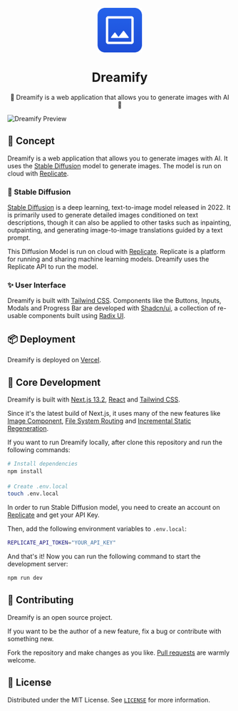 <p align="center">
  <img
    src=".github/logo.png"
    align="center"
    width="100"
    alt="Dreamify"
    title="Dreamify"
  />
  <h1 align="center">Dreamify</h1>
</p>

<p align="center">
  🌈 Dreamify is a web application that allows you to generate images with AI 🎨
</p>

![Dreamify Preview](./.github/preview.png)

## 🚀 Concept

Dreamify is a web application that allows you to generate images with AI. It uses the [Stable Diffusion](https://stability.ai/blog/stable-diffusion-public-release) model to generate images. The model is run on cloud with [Replicate](https://replicate.com/).

### 🎨 Stable Diffusion

[Stable Diffusion](https://en.wikipedia.org/wiki/Stable_Diffusion) is a deep learning, text-to-image model released in 2022. It is primarily used to generate detailed images conditioned on text descriptions, though it can also be applied to other tasks such as inpainting, outpainting, and generating image-to-image translations guided by a text prompt.

This Diffusion Model is run on cloud with [Replicate](https://replicate.com/). Replicate is a platform for running and sharing machine learning models. Dreamify uses the Replicate API to run the model.

### ✨ User Interface

Dreamify is built with [Tailwind CSS](https://tailwindcss.com/). Components like the Buttons, Inputs, Modals and Progress Bar are developed with [Shadcn/ui](https://ui.shadcn.com/docs), a collection of re-usable components built using [Radix UI](https://www.radix-ui.com/).

## 📦 Deployment

Dreamify is deployed on [Vercel](https://vercel.com/).

## 🚀 Core Development

Dreamify is built with [Next.js 13.2](https://nextjs.org/), [React](https://reactjs.org/) and [Tailwind CSS](https://tailwindcss.com/).

Since it's the latest build of Next.js, it uses many of the new features like [Image Component](https://nextjs.org/docs/api-reference/next/image), [File System Routing](https://nextjs.org/docs/routing/introduction) and [Incremental Static Regeneration](https://nextjs.org/docs/basic-features/data-fetching#incremental-static-regeneration).

If you want to run Dreamify locally, after clone this repository and run the following commands:

```bash
# Install dependencies
npm install

# Create .env.local
touch .env.local
```

In order to run Stable Diffusion model, you need to create an account on [Replicate](https://replicate.com/) and get your API Key.

Then, add the following environment variables to `.env.local`:

```bash
REPLICATE_API_TOKEN="YOUR_API_KEY"
```

And that's it! Now you can run the following command to start the development server:

```bash
npm run dev
```

## 🤲 Contributing

Dreamify is an open source project.

If you want to be the author of a new feature, fix a bug or contribute with something new.

Fork the repository and make changes as you like. [Pull requests](https://github.com/360macky/dreamify/pulls) are warmly welcome.

## 📃 License

Distributed under the MIT License.
See [`LICENSE`](./LICENSE) for more information.
